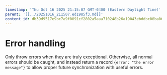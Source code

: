 ```yaml
---
timestamp: 'Thu Oct 16 2025 21:15:07 GMT-0400 (Eastern Daylight Time)'
parent: '[[../20251016_211507.ed1985f3.md]]'
content_id: db39d9517e9bc7a9f0091cf2802a5aaa710248b26a19043ebddbc00ba067bc70
---
```


# Error handling

Only throw errors when they are truly exceptional. Otherwise, all normal errors should be caught, and instead return a record `{error: "the error message"}` to allow proper future synchronization with useful errors.
